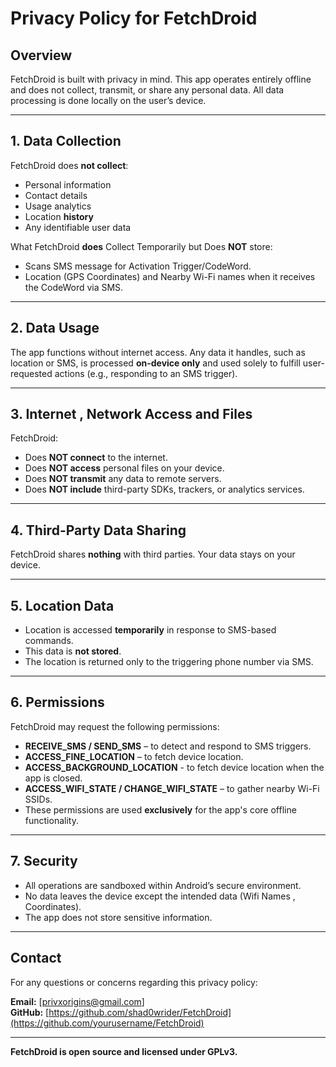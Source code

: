 # Privacy Policy for FetchDroid
## Overview

FetchDroid is built with privacy in mind. This app operates entirely offline and does not collect, transmit, or share any personal data. All data processing is done locally on the user’s device.

---

## 1. Data Collection

FetchDroid does **not collect**:
- Personal information
- Contact details
- Usage analytics
- Location **history**
- Any identifiable user data

What FetchDroid **does** Collect Temporarily but Does **NOT** store:
- Scans SMS message for Activation Trigger/CodeWord.
- Location (GPS Coordinates) and Nearby Wi-Fi names when it receives the CodeWord via SMS.

---

## 2. Data Usage

The app functions without internet access. Any data it handles, such as location or SMS, is processed **on-device only** and used solely to fulfill user-requested actions (e.g., responding to an SMS trigger).

---

## 3. Internet , Network Access and Files

FetchDroid:
- Does **NOT connect** to the internet.
- Does **NOT access** personal files on your device.
- Does **NOT transmit** any data to remote servers.
- Does **NOT include** third-party SDKs, trackers, or analytics services.

---

## 4. Third-Party Data Sharing

FetchDroid shares **nothing** with third parties. Your data stays on your device.

---

## 5. Location Data

- Location is accessed **temporarily** in response to SMS-based commands.
- This data is **not stored**.
- The location is returned only to the triggering phone number via SMS.

---

## 6. Permissions

FetchDroid may request the following permissions:
- **RECEIVE_SMS / SEND_SMS** – to detect and respond to SMS triggers.
- **ACCESS_FINE_LOCATION** – to fetch device location.
- **ACCESS_BACKGROUND_LOCATION** - to fetch device location when the app is closed.
- **ACCESS_WIFI_STATE / CHANGE_WIFI_STATE** – to gather nearby Wi-Fi SSIDs.
- These permissions are used **exclusively** for the app's core offline functionality.

---

## 7. Security

- All operations are sandboxed within Android’s secure environment.
- No data leaves the device except the intended data (Wifi Names , Coordinates).
- The app does not store sensitive information.

---

## Contact

For any questions or concerns regarding this privacy policy:

**Email:** [privxorigins@gmail.com]  
**GitHub:** [https://github.com/shad0wrider/FetchDroid](https://github.com/yourusername/FetchDroid)

---

**FetchDroid is open source and licensed under GPLv3.**
